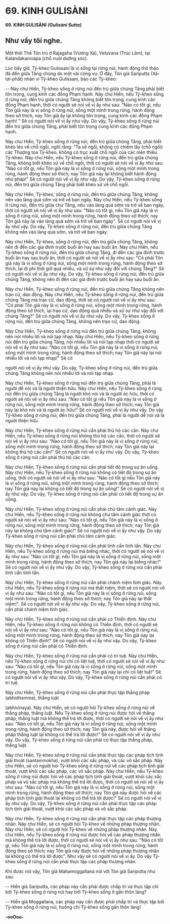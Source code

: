 # 69. KINH GULISÀNI

**69. KINH GULISÀNI**
***(Gulisàni Sutta)***

## Như vầy tôi nghe.

Một thời Thế Tôn trú ở Rajagaha (Vương Xá), Veluvana (Trúc Lâm), tại Kalandakanivapa (chỗ nuôi
dưỡng sóc).

Lúc bấy giờ, Tỷ-kheo Gulissani là vị sống tại rừng núi, hành động thô tháo đã đến giữa Tăng chúng do
một vài công vụ. Ở đây, Tôn giả Sariputta (Xá-lợi-phất) nhân vì Tỷ-kheo Gulissani, bảo các Tỷ-kheo:

-- Này chư Hiền, Tỷ-kheo sống ở rừng núi đến trú giữa chúng Tăng phải biết tôn trọng, cung kính các
đồng Phạm hạnh. Này chư Hiền, nếu Tỷ-kheo sống ở rừng núi, đến trú giữa chúng Tăng không biết tôn
trọng, cung kính các đồng Phạm hạnh, thời có người sẽ nói về vị ấy như sau: "Nào có tốt gì, nếu Tôn giả
này là vị sống ở rừng núi, sống một mình trong rừng, hành động theo sở thích, nay Tôn giả ấy lại không
tôn trọng, cung kính các đồng Phạm hạnh! " Sẽ có người nói về vị ấy như vậy. Do vậy, Tỷ-kheo sống ở
rừng núi đến trú giữa chúng Tăng, phải biết tôn trọng cung kính các đồng Phạm hạnh.

Này chư Hiền, Tỷ-kheo sống ở rừng núi, đến trú giữa chúng Tăng, phải biết khéo léo về chỗ ngồi, nghĩ
rằng: "Ta sẽ ngồi, không có chiếm lấy (chỗ ngồi) các Thượng tọa Tỷ-kheo, không có trục xuất chỗ ngồi
của các niên thiếu Tỷ-kheo. Này chư Hiền, nếu Tỷ-kheo sống ở rừng núi, đến trú giữa chúng Tăng,
không biết khéo xử về chỗ ngồi, thời có người sẽ nói về vị ấy như sau: "Nào có tốt gì, nếu Tôn giả này
là vị sống ở rừng núi, sống một mình trong rừng, hành động theo sở thích; nay Tôn giả này lại không
biết hành động như pháp!" Sẽ có người nói về vị ấy như vậy. Do vậy, Tỷ-kheo sống ở rừng núi, đến trú
giữa chúng Tăng phải biết khéo xử về chỗ ngồi.

Này chư Hiền, Tỷ-kheo, sống ở rừng núi, đến trú giữa chúng Tăng, không nên vào làng quá sớm và trở
về ban ngày. Này chư Hiền, nếu Tỷ-kheo sống ở rừng núi, đến trú giữa chư Tăng, nếu vào làng quá sớm
và trở về ban ngày, thời có người sẽ nói về vị ấy như sau: "Nào có tốt gì, nếu Tôn giả này là vị sống ở
rừng núi, sống một mình trong rừng, hành động theo sở thích; nay Tôn giả này lại vào làng quá sớm và
trở về ban ngày". Sẽ có người nói về vị ấy như vậy. Do vậy, Tỷ-kheo sống ở rừng núi, đến trú giữa
chúng Tăng không nên vào làng quá sớm, và trở về ban ngày.

Này chư Hiền, Tỷ-kheo, sống ở rừng núi, đến trú giữa chúng Tăng, không nên đi đến các gia đình trước
buổi ăn hay sau buổi ăn. Này chư Hiền, nếu Tỷ-kheo sống ở rừng núi, đến trú giữa chúng Tăng, đi đến
các gia đình trước buổi ăn hay sau buổi ăn, thời có người sẽ nói về vị ấy như sau: "Có phải Tôn giả này
là vị sống ở rừng núi, sống một mình trong rừng, hành động theo sở thích, lại đi phí thời giờ quá nhiều,
và xử sự như vậy đối với chúng Tăng?" Sẽ có người nói về vị ấy như vậy. Do vậy, Tỷ-kheo sống ở rừng
núi, đến trú giữa chúng Tăng, không nên đi đến các gia đình trước buổi ăn hay sau buổi ăn.

Này chư Hiền, Tỷ-kheo sống ở rừng núi, đến trú giữa chúng Tăng không nên trạo cử, dao động. Này chư
Hiền, nếu Tỷ-kheo sống ở rừng núi, đến trú giữa chúng Tăng mà trạo cử, dao động, thời sẽ có người nói
về vị ấy như sau: "Có phải Tôn giả này là vị sống ở rừng núi, sống một mình trong rừng, hành động theo
sở thích, lại trạo cử, dao động quá nhiều và xử sự như vậy đối với chúng Tăng?" Sẽ có người nói về vị
ấy như vậy. Do vậy, Tỷ-kheo sống ở rừng núi, đến trú giữa chúng Tăng, không nên trạo cử, dao động.

Này Chư Hiền, Tỷ-kheo sống ở rừng núi đến trú giữa chúng Tăng, không nên nói nhiều lời và nói tạp
nhạp. Này chư Hiền, nếu Tỷ-kheo sống ở rừng núi đến trú giữa chúng Tăng, nói nhiều lời và nói tạp
nhạp thời có người sẽ nói về vị ấy như sau: "Nào có tốt gì, nếu Tôn giả này là vị sống ở rừng núi, sống
một mình trong rừng, hành động theo sở thích; nay Tôn giả này lại nói nhiều lời và nói tạp nhạp!" Sẽ có

người nói về vị ấy như vậy. Do vậy, Tỷ-kheo sống ở rừng núi, đến trú giữa chúng Tăng không nên nói
nhiều lời và nói tạp nhạp.

Này chư Hiền, Tỷ-kheo sống ở rừng núi đến trú giữa chúng Tăng, phải là người dễ nói và là người thiện
hữu. Này chư Hiền, nếu Tỷ-kheo sống ở rừng núi đến trú giữa chúng Tăng là người khó nói và là người
ác hữu, thời có người sẽ nói về vị ấy như sau: "Nào có tốt gì nếu Tôn giả này là vị sống ở rừng núi, sống
một mình trong rừng, hành động theo sở thích; nay Tôn giả này lại khó nói và là người ác hữu!" Sẽ có
người nói về vị ấy như vậy. Do vậy Tỷ-kheo sống ở rừng núi, đến trú giữa chúng Tăng, phải là người dễ
nói và là người thiện hữu.

Này chư Hiền, Tỷ-kheo sống ở rừng núi cần phải thủ hộ các căn. Này chư Hiền, nếu Tỷ-kheo sống ở
rừng núi không thủ hộ các căn, thời có người sẽ nói về vị ấy như sau: "Nào có tốt gì, nếu Tôn giả này là
vị sống ở rừng núi, sống một mình trong rừng, hành động theo sở thích; nay Tôn giả này lại không thủ
hộ các căn!" Sẽ có người nói về vị ấy như vậy. Do vậy, Tỷ-kheo sống ở rừng núi cần phải thủ hộ các
căn.

Này chư Hiền, Tỷ-kheo sống ở rừng núi cần phải tiết độ trong sự ăn uống. Này chư Hiền, nếu Tỷ-kheo
sống ở rừng núi không có tiết độ trong sự ăn uống, thời có người sẽ nói về vị ấy như sau: "Nào có tốt gì
nếu Tôn giả này là vị sống ở rừng núi, sống một mình trong rừng, hành động theo sở thích; nay Tôn giả
này lại không có tiết độ trong sự ăn uống!" Sẽ có người nói về vị ấy như vậy. Do vậy, Tỷ-kheo sống ở
rừng núi cần phải có tiết độ trong sự ăn uống.

Này chư Hiền, Tỷ-kheo sống ở rừng núi cần phải chú tâm cảnh giác. Này chư Hiền, nếu Tỷ-kheo sống ở
rừng núi không chú tâm cảnh giác thời có người sẽ nói về vị ấy như sau: "Nào có tốt gì, nếu Tôn giả này
là vị sống ở rừng núi, sống một mình trong rừng, hành động theo sở thích; nay Tôn giả này lại không
chú tâm cảnh giác!" Sẽ có người nói về vị ấy như vậy. Do vậy Tỷ-kheo sống ở rừng núi cần phải chú
tâm cảnh giác.

Này chư Hiền, Tỷ-kheo sống ở rừng núi cần phải tinh cần tinh tấn. Này chư Hiền, nếu Tỷ-kheo sống ở
rừng núi mà biếng nhác, thời có người sẽ nói về vị ấy như sau: "Nào có tốt gì, nếu Tôn giả này là vị
sống ở rừng núi, sống một mình trong rừng, hành động theo sở thích; nay Tôn giả này lại biếng nhác!"
Sẽ có người nói về vị ấy như vậy. Do vậy, Tỷ-kheo sống ở rừng núi cần phải tinh cần tinh tấn.

Này chư Hiền, Tỷ-kheo sống ở rừng núi cần phải chánh niệm tỉnh giác. Này chư Hiền, nếu Tỷ-kheo
sống ở rừng núi mà thất niệm, thời sẽ có người nói về vị ấy như sau: "Nào có tốt gì, nếu Tôn giả này là
vị sống ở rừng núi, sống một mình trong rừng, hành động theo sở thích; nay Tôn giả này lại thất niệm!".
Sẽ có người nói về vị ấy như vậy. Do vậy, Tỷ-kheo sống ở rừng núi, cần phải chánh niệm tỉnh giác.

Này chư Hiền, Tỷ-kheo sống ở rừng núi cần phải có Thiền định. Này chư Hiền, nếu Tỷ-kheo sống ở
rừng núi không có Thiền định, thời có người sẽ nói về vị ấy như sau: "Nào có tốt gì, nếu Tôn giả này là
vị sống ở rừng núi, sống một mình trong rừng, hành động theo sở thích; nay Tôn giả này lại không có
Thiền định!" Sẽ có người nói về vị ấy như vậy. Do vậy, Tỷ-kheo sống ở rừng núi cần phải có Thiền
định.

Này chư Hiền, Tỷ-kheo sống ở rừng núi cần phải có trí tuệ. Này chư Hiền, nếu Tỷ-kheo sống ở rừng núi
chỉ có liệt tuệ, thời có người sẽ nói về vị ấy như sau: "Nào có tốt gì, nếu Tôn giả này là vị sống ở rừng
núi, sống một mình trong rừng, hành động theo sở thích; nay Tôn giả này lại chỉ có liệt tuệ!" Sẽ có
người nói về vị ấy như vậy. Do vậy, Tỷ-kheo sống ở rừng núi cần phải có trí tuệ.

Này chư Hiền, Tỷ-kheo sống ở rừng núi cần phải thực tập thắng pháp (abhidhamma), thắng luật

(abhivinaya). Này chư Hiền, sẽ có người hỏi Tỷ-kheo sống ở rừng núi về thắng pháp, thắng luật. Nếu
Tỷ-kheo sống ở rừng núi được hỏi về thắng pháp, thắng luật mà không thể trả lời được, thời có người sẽ
nói về vị ấy như sau: "Nào có tốt gì, nếu Tôn giả này là vị sống ở rừng núi, sống một mình trong rừng,
hành động theo sở thích; nay Tôn giả này, được hỏi về thắng pháp thắng luật lại không có thể trả lời
được!" Sẽ có người nói về vị ấy như vậy. Do vậy, Tỷ-kheo sống ở rừng núi cần phải có thực tập thắng
pháp, thắng luật.

Này chư Hiền, Tỷ-kheo sống ở rừng núi cần phải thực tập các pháp tịch tịnh giải thoát (santavimokha),
vượt khỏi các sắc pháp, và các vô sắc pháp. Này chư Hiền, sẽ có người hỏi Tỷ-kheo sống ở rừng núi về
các pháp tịch tịnh giải thoát, vượt khỏi các sắc pháp, các vô sắc pháp. Này chư Hiền, nếu Tỷ-kheo sống
ở rừng núi được hỏi về các pháp tịch tịnh giải thoát, vượt khỏi các sắc pháp và vô sắc pháp mà không
thể trả lời được, thời có người sẽ nói về vị ấy như sau: "Nào có tốt gì, nếu Tôn giả này là vị sống ở rừng
núi, sống một mình trong rừng, hành động theo sở thích; nay Tôn giả này được hỏi về các pháp tịch tịnh
giải thoát lại không có thể trả lời được!" Sẽ có người nói về vị ấy như vậy. Do vậy, Tỷ-kheo sống ở rừng
núi cần phải thực tập các pháp tịch tịnh giải thoát, vượt khỏi các sắc pháp và vô sắc pháp.

Này chư Hiền, Tỷ-kheo sống ở rừng núi cần phải thực tập các pháp thượng nhân. Này chư Hiền, sẽ có
người hỏi Tỷ-kheo về những pháp thượng nhân. Này chư Hiền, sẽ có người hỏi Tỷ-kheo về những pháp
thượng nhân. Này chư Hiền, nếu Tỷ-kheo sống ở rừng núi được hỏi về các pháp thượng nhân mà không
thể trả lời được, thời có người sẽ nói về vị ấy như sau: "Nào có tốt gì, nếu Tôn giả này là vị sống ở rừng
núi, sống một mình trong rừng; hành động theo sở thích; nay Tôn giả này được hỏi về những pháp
thượng nhân lại không có thể trả lời được". Như vậy sẽ có người nói về vị ấy. Do vậy Tỷ-kheo sống ở
rừng núi cần phải thực tập các pháp thượng nhân.

Khi được nói vậy, Tôn giả Mahamoggallana nói với Tôn giả Sariputta như sau:

-- Hiền giả Sariputta, các pháp này cần phải được chấp trì và thực tập chỉ bởi Tỷ-kheo sống ở rừng núi
hay bởi Tỷ-kheo sống ở gần thôn làng?

-- Hiền giả Moggallana, các pháp này cần được phải chấp trì và thực tập bởi Tỷ-kheo sống ở rừng núi,
huống chi Tỷ-kheo sống gần thôn làng!

**-ooOoo-**

